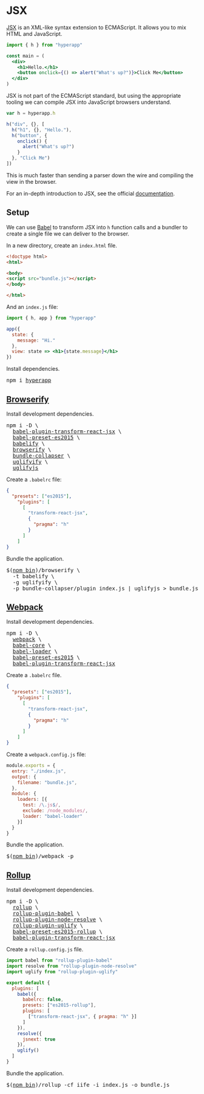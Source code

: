 # JSX

[JSX](https://facebook.github.io/jsx/) is an XML-like syntax extension to ECMAScript. It allows you to mix HTML and JavaScript.

```jsx
import { h } from "hyperapp"

const main = (
  <div>
    <h1>Hello.</h1>
    <button onclick={() => alert("What's up?")}>Click Me</button>
  </div>
)
```

JSX is not part of the ECMAScript standard, but using the appropriate tooling we can compile JSX into JavaScript browsers understand.

```js
var h = hyperapp.h

h("div", {}, [
  h("h1", {}, "Hello."),
  h("button", {
    onclick() {
      alert("What's up?")
    }
  }, "Click Me")
])
```

This is much faster than sending a parser down the wire and compiling the view in the browser.

For an in-depth introduction to JSX, see the official [documentation](https://facebook.github.io/react/docs/introducing-jsx.html).

## Setup

We can use [Babel](https://github.com/babel/babel) to transform JSX into `h` function calls and a bundler to create a single file we can deliver to the browser.

In a new directory, create an `index.html` file.

```html
<!doctype html>
<html>

<body>
<script src="bundle.js"></script>
</body>

</html>
```

And an `index.js` file:

```jsx
import { h, app } from "hyperapp"

app({
  state: {
    message: "Hi."
  },
  view: state => <h1>{state.message}</h1>
})
```

Install dependencies.
<pre>
npm i <a href="https://www.npmjs.com/package/hyperapp">hyperapp</a>
</pre>

## [Browserify](https://gist.github.com/jbucaran/21bbf0bbb0fe97345505664883100706 "Get this gist")

Install development dependencies.
<pre>
npm i -D \
  <a href="https://www.npmjs.com/package/babel-plugin-transform-react-jsx">babel-plugin-transform-react-jsx</a> \
  <a href="https://www.npmjs.com/package/babel-preset-es2015">babel-preset-es2015</a> \
  <a href="https://www.npmjs.com/package/babelify">babelify</a> \
  <a href="https://www.npmjs.com/package/browserify">browserify</a> \
  <a href="https://www.npmjs.com/package/bundle-collapser">bundle-collapser</a> \
  <a href="https://www.npmjs.com/package/uglifyify">uglifyify</a> \
  <a href="https://www.npmjs.com/package/uglifyjs">uglifyjs</a>
</pre>

Create a `.babelrc` file:

```json
{
  "presets": ["es2015"],
    "plugins": [
      [
        "transform-react-jsx",
        {
          "pragma": "h"
        }
      ]
    ]
}
```

Bundle the application.
<pre>
$(<a href="https://docs.npmjs.com/cli/bin">npm bin</a>)/browserify \
  -t babelify \
  -g uglifyify \
  -p bundle-collapser/plugin index.js | uglifyjs > bundle.js
</pre>

## [Webpack](https://gist.github.com/jbucaran/6010a83891043a6e0c37a3cec684c08e "Get this gist")

Install development dependencies.
<pre>
npm i -D \
  <a href="https://www.npmjs.com/package/webpack">webpack</a> \
  <a href="https://www.npmjs.com/package/babel-core">babel-core</a> \
  <a href="https://www.npmjs.com/package/babel-loader">babel-loader</a> \
  <a href="https://www.npmjs.com/package/babel-preset-es2015">babel-preset-es2015</a> \
  <a href="https://www.npmjs.com/package/babel-plugin-transform-react-jsx">babel-plugin-transform-react-jsx</a>
</pre>

Create a `.babelrc` file.

```json
{
  "presets": ["es2015"],
    "plugins": [
      [
        "transform-react-jsx",
        {
          "pragma": "h"
        }
      ]
    ]
}
```

Create a `webpack.config.js` file:

```js
module.exports = {
  entry: "./index.js",
  output: {
    filename: "bundle.js",
  },
  module: {
    loaders: [{
      test: /\.js$/,
      exclude: /node_modules/,
      loader: "babel-loader"
    }]
  }
}
```

Bundle the application.
<pre>
$(<a href="https://docs.npmjs.com/cli/bin">npm bin</a>)/webpack -p
</pre>

## [Rollup](https://gist.github.com/jbucaran/0c0da8f1256a0a66090151cfda777c2c "Get this gist")

Install development dependencies.
<pre>
npm i -D \
  <a href="https://www.npmjs.com/package/rollup">rollup</a> \
  <a href="https://www.npmjs.com/package/rollup-plugin-babel">rollup-plugin-babel</a> \
  <a href="https://www.npmjs.com/package/rollup-plugin-node-resolve">rollup-plugin-node-resolve</a> \
  <a href="https://www.npmjs.com/package/rollup-plugin-uglify">rollup-plugin-uglify</a> \
  <a href="https://www.npmjs.com/package/babel-preset-es2015-rollup">babel-preset-es2015-rollup</a> \
  <a href="https://www.npmjs.com/package/babel-plugin-transform-react-jsx">babel-plugin-transform-react-jsx</a>
</pre>

Create a `rollup.config.js` file.

```js
import babel from "rollup-plugin-babel"
import resolve from "rollup-plugin-node-resolve"
import uglify from "rollup-plugin-uglify"

export default {
  plugins: [
    babel({
      babelrc: false,
      presets: ["es2015-rollup"],
      plugins: [
        ["transform-react-jsx", { pragma: "h" }]
      ]
    }),
    resolve({
      jsnext: true
    }),
    uglify()
  ]
}
```

Bundle the application.
<pre>
$(<a href="https://docs.npmjs.com/cli/bin">npm bin</a>)/rollup -cf iife -i index.js -o bundle.js
</pre>
